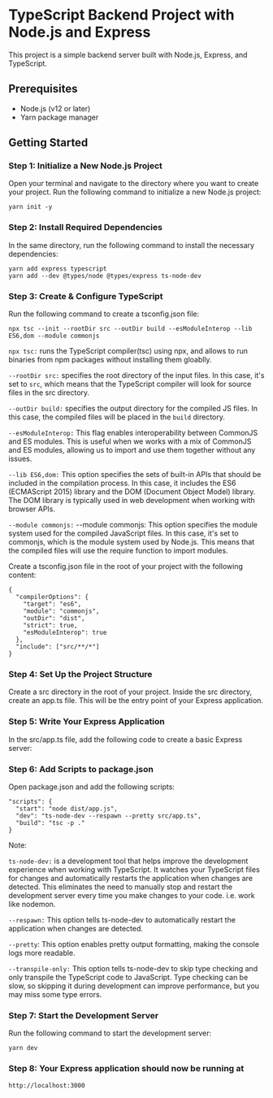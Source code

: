 # TypeScript Backend Project with Node.js and Express

This project is a simple backend server built with Node.js, Express, and TypeScript.

## Prerequisites

- Node.js (v12 or later)
- Yarn package manager

## Getting Started

### Step 1: Initialize a New Node.js Project

Open your terminal and navigate to the directory where you want to create your project. Run the following command to initialize a new Node.js project:

`yarn init -y`

### Step 2: Install Required Dependencies

In the same directory, run the following command to install the necessary dependencies:

```
yarn add express typescript
yarn add --dev @types/node @types/express ts-node-dev
```

### Step 3: Create & Configure TypeScript

Run the following command to create a tsconfig.json file:

```
npx tsc --init --rootDir src --outDir build --esModuleInterop --lib ES6,dom --module commonjs
```

`npx tsc:` runs the TypeScript compiler(tsc) using npx, and allows to run binaries from npm packages without installing them gloablly.

`--rootDir src:` specifies the root directory of the input files. In this case, it's set to `src`, which means that the TypeScript compiler will look for source files in the src directory.

`--outDir build:` specifies the output directory for the compiled JS files. In this case, the compiled files will be placed in the `build` directory.

`--esModuleInterop:` This flag enables interoperability between CommonJS and ES modules. This is useful when we works with a mix of CommonJS and ES modules, allowing us to import and use them together without any issues.

`--lib ES6,dom:` This option specifies the sets of built-in APIs that should be included in the compilation process. In this case, it includes the ES6 (ECMAScript 2015) library and the DOM (Document Object Model) library. The DOM library is typically used in web development when working with browser APIs.

`--module commonjs:` --module commonjs: This option specifies the module system used for the compiled JavaScript files. In this case, it's set to commonjs, which is the module system used by Node.js. This means that the compiled files will use the require function to import modules.

Create a tsconfig.json file in the root of your project with the following content:

```
{
  "compilerOptions": {
    "target": "es6",
    "module": "commonjs",
    "outDir": "dist",
    "strict": true,
    "esModuleInterop": true
  },
  "include": ["src/**/*"]
}
```

### Step 4: Set Up the Project Structure

Create a src directory in the root of your project. Inside the src directory, create an app.ts file. This will be the entry point of your Express application.

### Step 5: Write Your Express Application

In the src/app.ts file, add the following code to create a basic Express server:

### Step 6: Add Scripts to package.json

Open package.json and add the following scripts:

```
"scripts": {
  "start": "node dist/app.js",
  "dev": "ts-node-dev --respawn --pretty src/app.ts",
  "build": "tsc -p ."
}
```

Note:

`ts-node-dev:` is a development tool that helps improve the development experience when working with TypeScript. It watches your TypeScript files for changes and automatically restarts the application when changes are detected. This eliminates the need to manually stop and restart the development server every time you make changes to your code. i.e. work like nodemon.

`--respawn:` This option tells ts-node-dev to automatically restart the application when changes are detected.

`--pretty`: This option enables pretty output formatting, making the console logs more readable.

`--transpile-only:` This option tells ts-node-dev to skip type checking and only transpile the TypeScript code to JavaScript. Type checking can be slow, so skipping it during development can improve performance, but you may miss some type errors.

### Step 7: Start the Development Server

Run the following command to start the development server:

`yarn dev`

### Step 8: Your Express application should now be running at

`http://localhost:3000`
